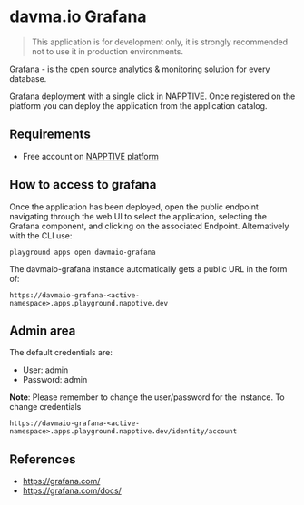 # davma.io Grafana

> This application is for development only, it is strongly recommended not to use it in production environments.

Grafana - is the open source analytics & monitoring solution for every database.

Grafana deployment with a single click in NAPPTIVE. Once registered on the platform you can deploy the application from the application catalog.

## Requirements

 - Free account on [NAPPTIVE platform](https://napptive.com/)

## How to access to grafana

Once the application has been deployed, open the public endpoint navigating through the web UI to select the application, selecting the Grafana component, and clicking on the associated Endpoint. Alternatively with the CLI use:

```
playground apps open davmaio-grafana
```

The davmaio-grafana instance automatically gets a public URL in the form of:

```
https://davmaio-grafana-<active-namespace>.apps.playground.napptive.dev
```

## Admin area

The default credentials are:

* User: admin
* Password: admin

**Note**: Please remember to change the user/password for the instance.
To change credentials
```
https://davmaio-grafana-<active-namespace>.apps.playground.napptive.dev/identity/account
```

## References
* https://grafana.com/
* https://grafana.com/docs/










<!--    

        playground login --patFile D:/Github/no-git/napptive-cli/test_pat.dat
        kubectl --kubeconfig napptive-cli/napptive-kubeconfig create -f napptive-grafana/component/

        playground catalog push davma-io/Grafana:v8.5 napptive-grafana/component/
        playground catalog remove davma-io/Grafana:v1
        
-->